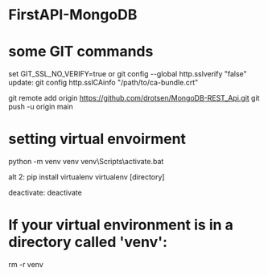 # FirstAPI-MongoDB
# some GIT commands
set GIT_SSL_NO_VERIFY=true  or git config --global http.sslverify "false" 
update: git config http.sslCAinfo "/path/to/ca-bundle.crt"

git remote add origin https://github.com/drotsen/MongoDB-REST_Api.git
git push -u origin main
# setting virtual envoirment
python -m venv venv
venv\Scripts\activate.bat

alt 2:
pip install virtualenv
virtualenv [directory]

deactivate:
deactivate
# If your virtual environment is in a directory called 'venv':
rm -r venv